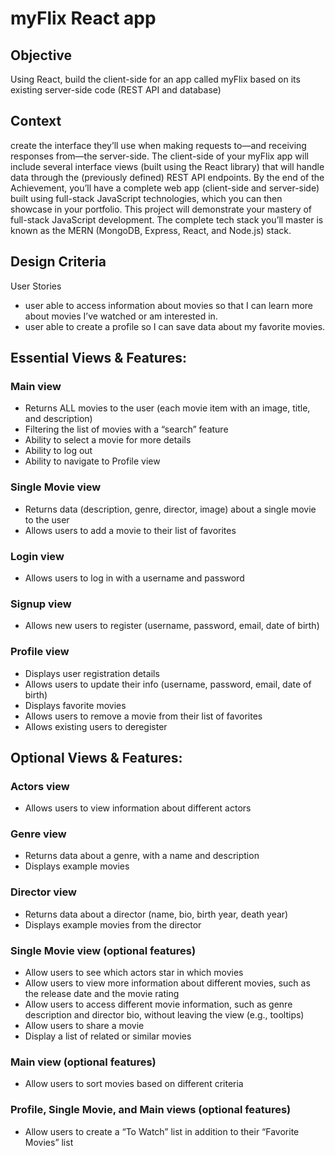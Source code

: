 # myFlix React app

## Objective
Using React, build the client-side for an app called myFlix based on its existing server-side code (REST API and database)

## Context
create the interface they’ll use when making requests to—and receiving responses from—the server-side. The client-side of your myFlix app will include several interface views (built using the React library) that will handle data through the (previously defined) REST API endpoints. By the end of the Achievement, you’ll have a complete web app (client-side and server-side) built using full-stack JavaScript technologies, which you can then showcase in your portfolio. This project will demonstrate your mastery of full-stack JavaScript development. The complete tech stack you’ll master is known as the MERN (MongoDB, Express, React, and Node.js) stack.

## Design Criteria
User Stories
* user able to access information about movies so that I can learn more about movies I’ve watched or am interested in.
* user able to create a profile so I can save data about my favorite movies.

## Essential Views & Features:

### Main view
* Returns ALL movies to the user (each movie item with an image, title, and description)
* Filtering the list of movies with a “search” feature
* Ability to select a movie for more details
* Ability to log out
* Ability to navigate to Profile view

### Single Movie view
* Returns data (description, genre, director, image) about a single movie to the user
* Allows users to add a movie to their list of favorites

### Login view
* Allows users to log in with a username and password

### Signup view
* Allows new users to register (username, password, email, date of birth)
### Profile view
* Displays user registration details
* Allows users to update their info (username, password, email, date of birth)
* Displays favorite movies
* Allows users to remove a movie from their list of favorites
* Allows existing users to deregister

## Optional Views & Features:

### Actors view
* Allows users to view information about different actors
### Genre view
* Returns data about a genre, with a name and description
* Displays example movies
### Director view
* Returns data about a director (name, bio, birth year, death year)
* Displays example movies from the director
### Single Movie view (optional features)
* Allow users to see which actors star in which movies
* Allow users to view more information about different movies, such as the release date and the movie rating
* Allow users to access different movie information, such as genre description and director bio, without leaving the view (e.g., tooltips)
* Allow users to share a movie
* Display a list of related or similar movies
### Main view (optional features)
* Allow users to sort movies based on different criteria
### Profile, Single Movie, and Main views (optional features)
* Allow users to create a “To Watch” list in addition to their “Favorite Movies” list
